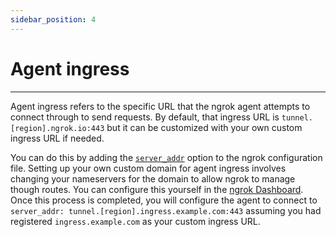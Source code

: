 ```yaml
---
sidebar_position: 4
---
```


# Agent ingress
--------------------

Agent ingress refers to the specific URL that the ngrok agent attempts to connect through to send requests. By default, that ingress URL is `tunnel.[region].ngrok.io:443` but it can be customized with your own custom ingress URL if needed.

You can do this by adding the [`server_addr`](/ngrok-agent/config#config-server-addr) option to the ngrok configuration file. Setting up your own custom domain for agent ingress involves changing your nameservers for the domain to allow ngrok to manage though routes. You can configure this yourself in the [ngrok Dashboard](https://dashboard.ngrok.com/tunnels/ingress). Once this process is completed, you will configure the agent to connect to `server_addr: tunnel.[region].ingress.example.com:443` assuming you had registered `ingress.example.com` as your custom ingress URL.
